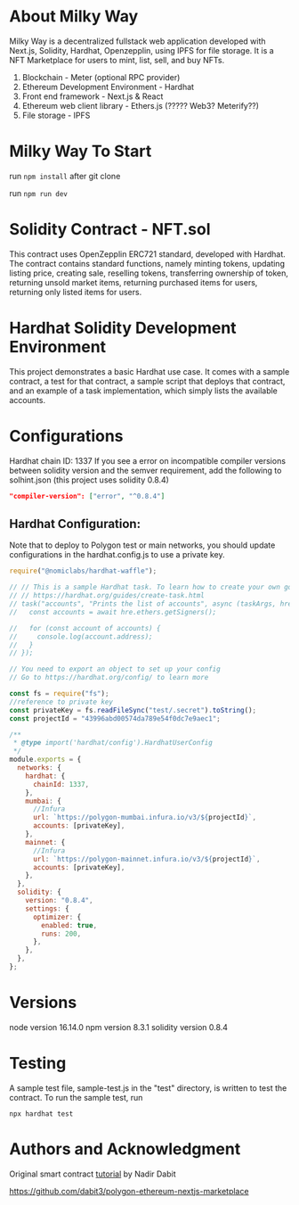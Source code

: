 # About Milky Way 

Milky Way is a decentralized fullstack web application developed with Next.js, Solidity, Hardhat, Openzepplin, using IPFS for file storage.
It is a NFT Marketplace for users to mint, list, sell, and buy NFTs.

1. Blockchain - Meter (optional RPC provider)
2. Ethereum Development Environment - Hardhat
3. Front end framework - Next.js & React
4. Ethereum web client library - Ethers.js (????? Web3? Meterify??)
5. File storage - IPFS


# Milky Way To Start

run ```npm install```  after git clone

run ```npm run dev```

# Solidity Contract - NFT.sol

This contract uses OpenZepplin ERC721 standard, developed with Hardhat.
The contract contains standard functions, namely minting tokens, updating listing price, creating sale, reselling tokens, transferring ownership of token, returning unsold market items, returning purchased items for users, returning only listed items for users. 

# Hardhat Solidity Development Environment 

This project demonstrates a basic Hardhat use case. It comes with a sample contract, a test for that contract, a sample script that deploys that contract, and an example of a task implementation, which simply lists the available accounts.


# Configurations
Hardhat chain ID: 1337
If you see a error on incompatible compiler versions between solidity version and the semver requirement, add the following to solhint.json (this project uses solidity 0.8.4)

```JSON
"compiler-version": ["error", "^0.8.4"] 

```

## Hardhat Configuration:

Note that to deploy to Polygon test or main networks, you should update configurations in the hardhat.config.js to use a private key. 


```JavaScript
require("@nomiclabs/hardhat-waffle");

// // This is a sample Hardhat task. To learn how to create your own go to
// // https://hardhat.org/guides/create-task.html
// task("accounts", "Prints the list of accounts", async (taskArgs, hre) => {
//   const accounts = await hre.ethers.getSigners();

//   for (const account of accounts) {
//     console.log(account.address);
//   }
// });

// You need to export an object to set up your config
// Go to https://hardhat.org/config/ to learn more

const fs = require("fs");
//reference to private key
const privateKey = fs.readFileSync("test/.secret").toString();
const projectId = "43996abd00574da789e54f0dc7e9aec1";

/**
 * @type import('hardhat/config').HardhatUserConfig
 */
module.exports = {
  networks: {
    hardhat: {
      chainId: 1337,
    },
    mumbai: {
      //Infura
      url: `https://polygon-mumbai.infura.io/v3/${projectId}`,
      accounts: [privateKey],
    },
    mainnet: {
      //Infura
      url: `https://polygon-mainnet.infura.io/v3/${projectId}`,
      accounts: [privateKey],
    },
  },
  solidity: {
    version: "0.8.4",
    settings: {
      optimizer: {
        enabled: true,
        runs: 200,
      },
    },
  },
};
```

# Versions
node version 16.14.0
npm version 8.3.1
solidity version 0.8.4

# Testing
A sample test file, sample-test.js in the "test" directory, is written to test the contract. To run the sample test, run
```shell
npx hardhat test
```


# Authors and Acknowledgment
Original smart contract [tutorial](https://dev.to/edge-and-node/building-scalable-full-stack-apps-on-ethereum-with-polygon-2cfb) by Nadir Dabit

https://github.com/dabit3/polygon-ethereum-nextjs-marketplace
